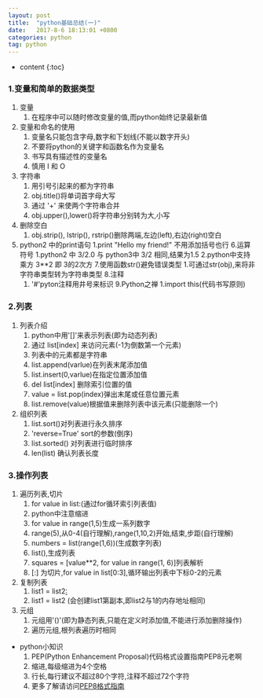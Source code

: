 ```yaml
---
layout: post
title:  "python基础总结(一)"
date:   2017-8-6 18:13:01 +0800
categories: python
tag: python
---
```


* content
{:toc}

### 1.变量和简单的数据类型 ###
1. 变量
	1. 在程序中可以随时修改变量的值,而python始终记录最新值
2. 变量和命名的使用
	1. 变量名只能包含字母,数字和下划线(不能以数字开头)
	2. 不要将python的关键字和函数名作为变量名
	3. 书写具有描述性的变量名
	4. 慎用 I 和 O
3. 字符串
	1. 用引号引起来的都为字符串
	2. obj.title()将单词首字母大写
	3. 通过 '+' 来使两个字符串合并
	4. obj.upper(),lower()将字符串分别转为大,小写
4. 删除空白
	1. obj.strip(), lstrip(), rstrip()删除两端,左边(left),右边(right)空白
5. python2 中的print语句
	1.print "Hello my friend!" 不用添加括号也行
6.运算符号
	1.python2 中 3/2.0 与 python3中 3/2 相同,结果为1.5
	2.python中支持乘方 3**2 即 3的2次方
7.使用函数str()避免错误类型
	1.可通过str(obj),来将非字符串类型转为字符串类型
8.注释
	1. '#'pyton注释用井号来标识
9.Python之禅
	1.import this(代码书写原则)
	
### 2.列表 ###
1. 列表介绍
	1. python中用'[]'来表示列表(即为动态列表)
	2. 通过 list[index] 来访问元素(-1为倒数第一个元素)
	3. 列表中的元素都是字符串
	4. list.append(varlue)在列表末尾添加值
	5. list.insert(0,varlue)在指定位置添加值
	6. del list[index] 删除索引位置的值
	7. value = list.pop(index)弹出末尾或任意位置元素
	8. list.remove(value)根据值来删除列表中该元素(只能删除一个)
2. 组织列表
	1. list.sort()对列表进行永久排序
	2. 'reverse=True' sort的参数(倒序)
	3. list.sorted() 对列表进行临时排序
	4. len(list) 确认列表长度

### 3.操作列表
1. 遍历列表,切片
	1. for value in list:(通过for循环索引列表值)
	2. python中注意缩进
	3. for value in range(1,5)生成一系列数字
	4. range(5),从0-4(自行理解),range(1,10,2)开始,结束,步距(自行理解)
	5. numbers = list(range(1,6))(生成数字列表) 
	6. list(),生成列表
	7. squares = [value**2, for value in range(1, 6)]列表解析
	8. [:] 为切片,for value in list[0:3],循环输出列表中下标0-2的元素
2. 复制列表
	1. list1 = list2[:](使用切片会复制列表)
	2. list1 = list2 (会创建list1第副本,即list2与1的内存地址相同)
3. 元组
	1. 元组用'()'(即为静态列表,只能在定义时添加值,不能进行添加删除操作)
	2. 遍历元组,根列表遍历时相同

* python小知识
	1. PEP(Python Enhancement Proposal)代码格式设置指南PEP8元老啊
	2. 缩进,每级缩进为4个空格
	3. 行长,每行建议不超过80个字符,注释不超过72个字符
	4. 更多了解请访问[PEP8格式指南](https://python.org/dev/peps/pep-0008/)

